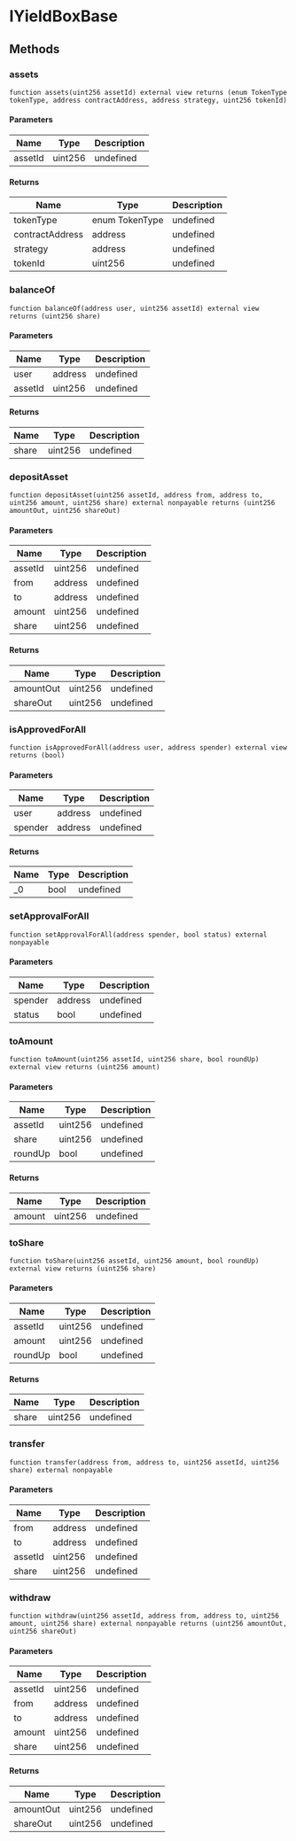 # IYieldBoxBase









## Methods

### assets

```solidity
function assets(uint256 assetId) external view returns (enum TokenType tokenType, address contractAddress, address strategy, uint256 tokenId)
```





#### Parameters

| Name | Type | Description |
|---|---|---|
| assetId | uint256 | undefined |

#### Returns

| Name | Type | Description |
|---|---|---|
| tokenType | enum TokenType | undefined |
| contractAddress | address | undefined |
| strategy | address | undefined |
| tokenId | uint256 | undefined |

### balanceOf

```solidity
function balanceOf(address user, uint256 assetId) external view returns (uint256 share)
```





#### Parameters

| Name | Type | Description |
|---|---|---|
| user | address | undefined |
| assetId | uint256 | undefined |

#### Returns

| Name | Type | Description |
|---|---|---|
| share | uint256 | undefined |

### depositAsset

```solidity
function depositAsset(uint256 assetId, address from, address to, uint256 amount, uint256 share) external nonpayable returns (uint256 amountOut, uint256 shareOut)
```





#### Parameters

| Name | Type | Description |
|---|---|---|
| assetId | uint256 | undefined |
| from | address | undefined |
| to | address | undefined |
| amount | uint256 | undefined |
| share | uint256 | undefined |

#### Returns

| Name | Type | Description |
|---|---|---|
| amountOut | uint256 | undefined |
| shareOut | uint256 | undefined |

### isApprovedForAll

```solidity
function isApprovedForAll(address user, address spender) external view returns (bool)
```





#### Parameters

| Name | Type | Description |
|---|---|---|
| user | address | undefined |
| spender | address | undefined |

#### Returns

| Name | Type | Description |
|---|---|---|
| _0 | bool | undefined |

### setApprovalForAll

```solidity
function setApprovalForAll(address spender, bool status) external nonpayable
```





#### Parameters

| Name | Type | Description |
|---|---|---|
| spender | address | undefined |
| status | bool | undefined |

### toAmount

```solidity
function toAmount(uint256 assetId, uint256 share, bool roundUp) external view returns (uint256 amount)
```





#### Parameters

| Name | Type | Description |
|---|---|---|
| assetId | uint256 | undefined |
| share | uint256 | undefined |
| roundUp | bool | undefined |

#### Returns

| Name | Type | Description |
|---|---|---|
| amount | uint256 | undefined |

### toShare

```solidity
function toShare(uint256 assetId, uint256 amount, bool roundUp) external view returns (uint256 share)
```





#### Parameters

| Name | Type | Description |
|---|---|---|
| assetId | uint256 | undefined |
| amount | uint256 | undefined |
| roundUp | bool | undefined |

#### Returns

| Name | Type | Description |
|---|---|---|
| share | uint256 | undefined |

### transfer

```solidity
function transfer(address from, address to, uint256 assetId, uint256 share) external nonpayable
```





#### Parameters

| Name | Type | Description |
|---|---|---|
| from | address | undefined |
| to | address | undefined |
| assetId | uint256 | undefined |
| share | uint256 | undefined |

### withdraw

```solidity
function withdraw(uint256 assetId, address from, address to, uint256 amount, uint256 share) external nonpayable returns (uint256 amountOut, uint256 shareOut)
```





#### Parameters

| Name | Type | Description |
|---|---|---|
| assetId | uint256 | undefined |
| from | address | undefined |
| to | address | undefined |
| amount | uint256 | undefined |
| share | uint256 | undefined |

#### Returns

| Name | Type | Description |
|---|---|---|
| amountOut | uint256 | undefined |
| shareOut | uint256 | undefined |




